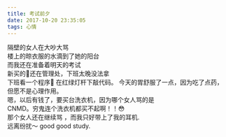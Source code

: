 ```yaml
---
title: 考试前夕
date: 2017-10-20 23:35:05
tags: 心情
---
```


隔壁的女人在大吵大骂</br>
楼上的晾衣服的水滴到了她的阳台</br>
而我还在准备着明天的考试</br>
新买的🎸还在管理处，下班太晚没法拿</br>
下班看一个程序🐒 在红绿灯杆下敲代码。
今天的胃舒服了一点，因为吃了点药，但愿不是心理作用。</br>
嗯，以后有钱了，要买台洗衣机，因为哪个女人骂的是</br>
CNMD。穷鬼连个洗衣机都买不起啊！！😳</br>
那个女人还在继续骂 ，而我只好带上了我的耳机.</br>
远离纷扰～ good good study.</br>


